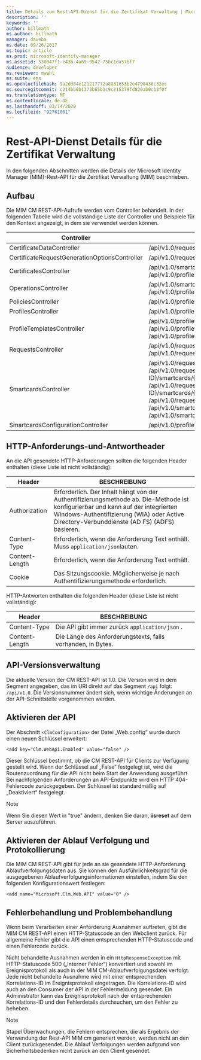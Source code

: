 ```yaml
---
title: Details zum Rest-API-Dienst für die Zertifikat Verwaltung | Microsoft-Dokumentation
description: ''
keywords: ''
author: billmath
ms.author: billmath
manager: daveba
ms.date: 09/26/2017
ms.topic: article
ms.prod: microsoft-identity-manager
ms.assetid: 530047f1-e43b-4a69-9542-75bc1da57bf7
audience: developer
ms.reviewer: mwahl
ms.suite: ems
ms.openlocfilehash: 9a2dd84e121217772a8831653b2e4790436c32ec
ms.sourcegitcommit: c214bb0b1373b65b1c9c215379fd820ab0c13f0f
ms.translationtype: MT
ms.contentlocale: de-DE
ms.lasthandoff: 03/14/2020
ms.locfileid: "92761001"
---
```

# <a name="certificate-management-rest-api-service-details"></a>Rest-API-Dienst Details für die Zertifikat Verwaltung
In den folgenden Abschnitten werden die Details der Microsoft Identity Manager (MIM)-Rest-API für die Zertifikat Verwaltung (MIM) beschrieben.

## <a name="architecture"></a>Aufbau 
Die MIM CM REST-API-Aufrufe werden vom Controller behandelt. In der folgenden Tabelle wird die vollständige Liste der Controller und Beispiele für den Kontext angezeigt, in dem sie verwendet werden können.


|                  Controller                   |                                                                                                                                                           Beispielroute                                                                                                                                                           |
|-----------------------------------------------|----------------------------------------------------------------------------------------------------------------------------------------------------------------------------------------------------------------------------------------------------------------------------------------------------------------------------------|
|           CertificateDataController           |                                                                                                                                         /api/v1.0/requests/{requestid}/certificatedata/                                                                                                                                          |
| CertificateRequestGenerationOptionsController |                                                                                                                                                  /api/v1.0/requests/{requestid}                                                                                                                                                  |
|            CertificatesController             |                                                                                                                /api/v1.0/smartcards/{Smartcard-ID}/certificates <br/> /api/v1.0/profiles/{Profil-ID}/certificates                                                                                                                 |
|             OperationsController              |                                                                                                                  /api/v1.0/smartcards/{Smartcard-ID}/operations <br/> /api/v1.0/profiles/{Profil-ID}/operations                                                                                                                   |
|              PoliciesController               |                                                                                                                                   /api/v1.0/profiletemplates/{profiletemplateid}/policies/{id}                                                                                                                                   |
|              ProfilesController               |                                                                                                                                                     /api/v1.0/profiles/{ID}                                                                                                                                                      |
|          ProfileTemplatesController           |                                                                                               /api/v1.0/profiletemplates/{ID} <br/> /api/v1.0/profiletemplates <br/> /api/v1.0/profiletemplates/{profiletemplateid}/policies/{id}                                                                                                |
|              RequestsController               |                                                                                                                                         /api/v1.0/requests/{ID} <br/> /api/v1.0/requests                                                                                                                                         |
|             SmartcardsController              | /api/v1.0/requests/{Anforderungs-ID}/smartcards/{ID}/diversifiedkey <br/> /api/v1.0/requests/{Anforderungs-ID}/smartcards/{ID}/serverproposedpin <br/> /api/v1.0/requests/{Anforderungs-ID}/smartcards/{ID}/authenticationresponse <br/> /api/v1.0/requests/{Anforderungs-ID}/smartcards/{ID} <br/> /api/v1.0/smartcards/{ID} <br/> /api/v1.0/smartcards |
|       SmartcardsConfigurationController       |                                                                                                                             /api/v1.0/profiletemplates/{profiletemplateid}/configuration/smartcards                                                                                                                              |

## <a name="http-request-and-response-headers"></a>HTTP-Anforderungs-und-Antwortheader
An die API gesendete HTTP-Anforderungen sollten die folgenden Header enthalten (diese Liste ist nicht vollständig):

Header | BESCHREIBUNG
-------|------------
Authorization | Erforderlich. Der Inhalt hängt von der Authentifizierungsmethode ab. Die-Methode ist konfigurierbar und kann auf der integrierten Windows-Authentifizierung (WIA) oder Active Directory-Verbunddienste (AD FS) (ADFS) basieren.
Content-Type | Erforderlich, wenn die Anforderung Text enthält. Muss `application/json`lauten.
Content-Length | Erforderlich, wenn die Anforderung Text enthält. 
Cookie | Das Sitzungscookie. Möglicherweise je nach Authentifizierungsmethode erforderlich.


HTTP-Antworten enthalten die folgenden Header (diese Liste ist nicht vollständig):

Header | BESCHREIBUNG
-------|------------
Content-Type | Die API gibt immer zurück `application/json` .
Content-Length | Die Länge des Anforderungstexts, falls vorhanden, in Bytes.


## <a name="api-versioning"></a>API-Versionsverwaltung 
Die aktuelle Version der CM REST-API ist 1.0. Die Version wird in dem Segment angegeben, das im URI direkt auf das Segment `/api` folgt: `/api/v1.0`. Die Versionsnummer ändert sich, wenn wichtige Änderungen an der API-Schnittstelle vorgenommen werden.


## <a name="enable-the-api"></a>Aktivieren der API 
Der Abschnitt `<ClmConfiguration>` der Datei „Web.config“ wurde durch einen neuen Schlüssel erweitert:

```
<add key="Clm.WebApi.Enabled" value="false" />
```

Dieser Schlüssel bestimmt, ob die CM REST-API für Clients zur Verfügung gestellt wird. Wenn der Schlüssel auf „False“ festgelegt ist, wird die Routenzuordnung für die API nicht beim Start der Anwendung ausgeführt. Bei nachfolgenden Anforderungen an API-Endpunkte wird ein HTTP 404-Fehlercode zurückgegeben. Der Schlüssel ist standardmäßig auf „Deaktiviert“ festgelegt.

>[!NOTE]
>Wenn Sie diesen Wert in "true" ändern, denken Sie daran, **iisreset** auf dem Server auszuführen.

## <a name="enable-tracing-and-logging"></a>Aktivieren der Ablauf Verfolgung und Protokollierung 
Die MIM CM REST-API gibt für jede an sie gesendete HTTP-Anforderung Ablaufverfolgungsdaten aus. Sie können den Ausführlichkeitsgrad für die ausgegebenen Ablaufverfolgungsinformationen einstellen, indem Sie den folgenden Konfigurationswert festlegen:

```
<add name="Microsoft.Clm.Web.API" value="0" />
```

## <a name="error-handling-and-troubleshooting"></a>Fehlerbehandlung und Problembehandlung 
Wenn beim Verarbeiten einer Anforderung Ausnahmen auftreten, gibt die MIM CM REST-API einen HTTP-Statuscode an den Webclient zurück. Für allgemeine Fehler gibt die API einen entsprechenden HTTP-Statuscode und einen Fehlercode zurück. 

Nicht behandelte Ausnahmen werden in ein `HttpResponseException` mit HTTP-Statuscode 500 („Interner Fehler“) konvertiert und sowohl im Ereignisprotokoll als auch in der MIM CM-Ablaufverfolgungsdatei verfolgt. Jede nicht behandelte Ausnahme wird mit einer entsprechenden Korrelations-ID im Ereignisprotokoll eingetragen. Die Korrelations-ID wird auch an den Consumer der API in der Fehlermeldung gesendet. Ein Administrator kann das Ereignisprotokoll nach der entsprechenden Korrelations-ID und den Fehlerdetails durchsuchen, um den Fehler zu beheben.

>[!NOTE]
>Stapel Überwachungen, die Fehlern entsprechen, die als Ergebnis der Verwendung der Rest-API MIM cm generiert werden, werden nicht an den Client zurückgesendet. Die Ablauf Verfolgungen werden aufgrund von Sicherheitsbedenken nicht zurück an den Client gesendet.
